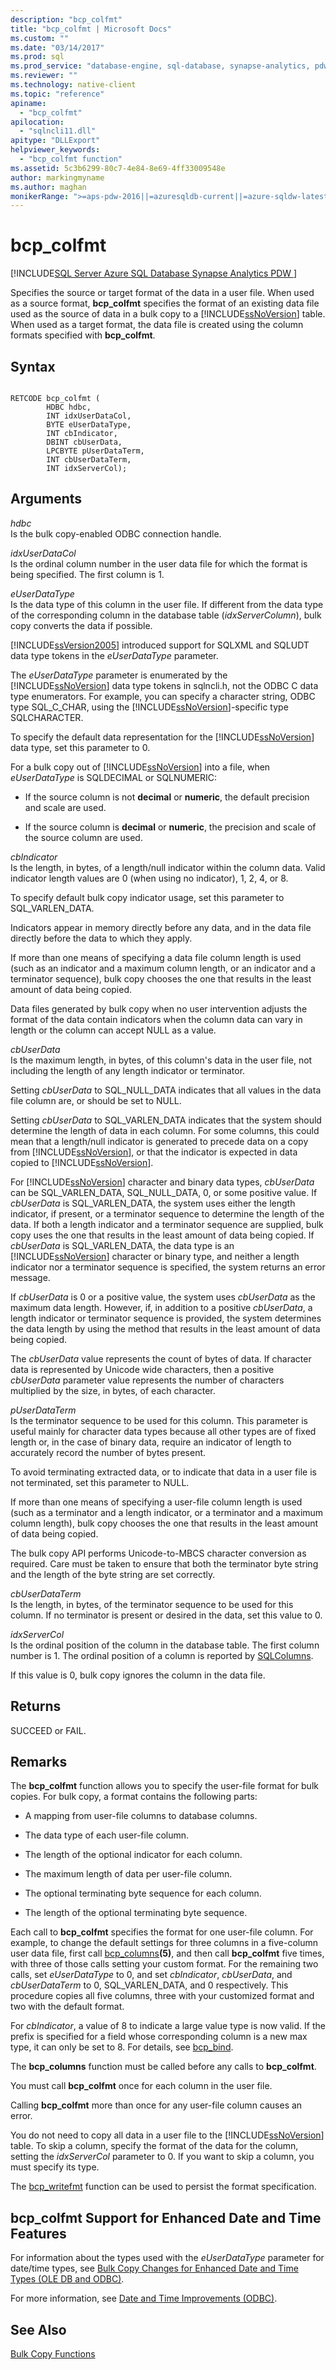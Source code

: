 ```yaml
---
description: "bcp_colfmt"
title: "bcp_colfmt | Microsoft Docs"
ms.custom: ""
ms.date: "03/14/2017"
ms.prod: sql
ms.prod_service: "database-engine, sql-database, synapse-analytics, pdw"
ms.reviewer: ""
ms.technology: native-client
ms.topic: "reference"
apiname: 
  - "bcp_colfmt"
apilocation: 
  - "sqlncli11.dll"
apitype: "DLLExport"
helpviewer_keywords: 
  - "bcp_colfmt function"
ms.assetid: 5c3b6299-80c7-4e84-8e69-4ff33009548e
author: markingmyname
ms.author: maghan
monikerRange: ">=aps-pdw-2016||=azuresqldb-current||=azure-sqldw-latest||>=sql-server-2016||>=sql-server-linux-2017||=azuresqldb-mi-current"
---
```

# bcp_colfmt
[!INCLUDE[SQL Server Azure SQL Database Synapse Analytics PDW ](../../includes/applies-to-version/sql-asdb-asdbmi-asa-pdw.md)]

  Specifies the source or target format of the data in a user file. When used as a source format, **bcp_colfmt** specifies the format of an existing data file used as the source of data in a bulk copy to a [!INCLUDE[ssNoVersion](../../includes/ssnoversion-md.md)] table. When used as a target format, the data file is created using the column formats specified with **bcp_colfmt**.  
  
## Syntax  
  
```  
  
RETCODE bcp_colfmt (  
        HDBC hdbc,  
        INT idxUserDataCol,  
        BYTE eUserDataType,  
        INT cbIndicator,  
        DBINT cbUserData,  
        LPCBYTE pUserDataTerm,  
        INT cbUserDataTerm,  
        INT idxServerCol);  
```  
  
## Arguments  
 *hdbc*  
 Is the bulk copy-enabled ODBC connection handle.  
  
 *idxUserDataCol*  
 Is the ordinal column number in the user data file for which the format is being specified. The first column is 1.  
  
 *eUserDataType*  
 Is the data type of this column in the user file. If different from the data type of the corresponding column in the database table (*idxServerColumn*), bulk copy converts the data if possible.  
  
 [!INCLUDE[ssVersion2005](../../includes/ssversion2005-md.md)] introduced support for SQLXML and SQLUDT data type tokens in the *eUserDataType* parameter.  
  
 The *eUserDataType* parameter is enumerated by the [!INCLUDE[ssNoVersion](../../includes/ssnoversion-md.md)] data type tokens in sqlncli.h, not the ODBC C data type enumerators. For example, you can specify a character string, ODBC type SQL_C_CHAR, using the [!INCLUDE[ssNoVersion](../../includes/ssnoversion-md.md)]-specific type SQLCHARACTER.  
  
 To specify the default data representation for the [!INCLUDE[ssNoVersion](../../includes/ssnoversion-md.md)] data type, set this parameter to 0.  
  
 For a bulk copy out of [!INCLUDE[ssNoVersion](../../includes/ssnoversion-md.md)] into a file, when *eUserDataType* is SQLDECIMAL or SQLNUMERIC:  
  
-   If the source column is not **decimal** or **numeric**, the default precision and scale are used.  
  
-   If the source column is **decimal** or **numeric**, the precision and scale of the source column are used.  
  
 *cbIndicator*  
 Is the length, in bytes, of a length/null indicator within the column data. Valid indicator length values are 0 (when using no indicator), 1, 2, 4, or 8.  
  
 To specify default bulk copy indicator usage, set this parameter to SQL_VARLEN_DATA.  
  
 Indicators appear in memory directly before any data, and in the data file directly before the data to which they apply.  
  
 If more than one means of specifying a data file column length is used (such as an indicator and a maximum column length, or an indicator and a terminator sequence), bulk copy chooses the one that results in the least amount of data being copied.  
  
 Data files generated by bulk copy when no user intervention adjusts the format of the data contain indicators when the column data can vary in length or the column can accept NULL as a value.  
  
 *cbUserData*  
 Is the maximum length, in bytes, of this column's data in the user file, not including the length of any length indicator or terminator.  
  
 Setting *cbUserData* to SQL_NULL_DATA indicates that all values in the data file column are, or should be set to NULL.  
  
 Setting *cbUserData* to SQL_VARLEN_DATA indicates that the system should determine the length of data in each column. For some columns, this could mean that a length/null indicator is generated to precede data on a copy from [!INCLUDE[ssNoVersion](../../includes/ssnoversion-md.md)], or that the indicator is expected in data copied to [!INCLUDE[ssNoVersion](../../includes/ssnoversion-md.md)].  
  
 For [!INCLUDE[ssNoVersion](../../includes/ssnoversion-md.md)] character and binary data types, *cbUserData* can be SQL_VARLEN_DATA, SQL_NULL_DATA, 0, or some positive value. If *cbUserData* is SQL_VARLEN_DATA, the system uses either the length indicator, if present, or a terminator sequence to determine the length of the data. If both a length indicator and a terminator sequence are supplied, bulk copy uses the one that results in the least amount of data being copied. If *cbUserData* is SQL_VARLEN_DATA, the data type is an [!INCLUDE[ssNoVersion](../../includes/ssnoversion-md.md)] character or binary type, and neither a length indicator nor a terminator sequence is specified, the system returns an error message.  
  
 If *cbUserData* is 0 or a positive value, the system uses *cbUserData* as the maximum data length. However, if, in addition to a positive *cbUserData*, a length indicator or terminator sequence is provided, the system determines the data length by using the method that results in the least amount of data being copied.  
  
 The *cbUserData* value represents the count of bytes of data. If character data is represented by Unicode wide characters, then a positive *cbUserData* parameter value represents the number of characters multiplied by the size, in bytes, of each character.  
  
 *pUserDataTerm*  
 Is the terminator sequence to be used for this column. This parameter is useful mainly for character data types because all other types are of fixed length or, in the case of binary data, require an indicator of length to accurately record the number of bytes present.  
  
 To avoid terminating extracted data, or to indicate that data in a user file is not terminated, set this parameter to NULL.  
  
 If more than one means of specifying a user-file column length is used (such as a terminator and a length indicator, or a terminator and a maximum column length), bulk copy chooses the one that results in the least amount of data being copied.  
  
 The bulk copy API performs Unicode-to-MBCS character conversion as required. Care must be taken to ensure that both the terminator byte string and the length of the byte string are set correctly.  
  
 *cbUserDataTerm*  
 Is the length, in bytes, of the terminator sequence to be used for this column. If no terminator is present or desired in the data, set this value to 0.  
  
 *idxServerCol*  
 Is the ordinal position of the column in the database table. The first column number is 1. The ordinal position of a column is reported by [SQLColumns](../../relational-databases/native-client-odbc-api/sqlcolumns.md).  
  
 If this value is 0, bulk copy ignores the column in the data file.  
  
## Returns  
 SUCCEED or FAIL.  
  
## Remarks  
 The **bcp_colfmt** function allows you to specify the user-file format for bulk copies. For bulk copy, a format contains the following parts:  
  
-   A mapping from user-file columns to database columns.  
  
-   The data type of each user-file column.  
  
-   The length of the optional indicator for each column.  
  
-   The maximum length of data per user-file column.  
  
-   The optional terminating byte sequence for each column.  
  
-   The length of the optional terminating byte sequence.  
  
 Each call to **bcp_colfmt** specifies the format for one user-file column. For example, to change the default settings for three columns in a five-column user data file, first call [bcp_columns](../../relational-databases/native-client-odbc-extensions-bulk-copy-functions/bcp-columns.md)**(5)**, and then call **bcp_colfmt** five times, with three of those calls setting your custom format. For the remaining two calls, set *eUserDataType* to 0, and set *cbIndicator*, *cbUserData*, and *cbUserDataTerm* to 0, SQL_VARLEN_DATA, and 0 respectively. This procedure copies all five columns, three with your customized format and two with the default format.  
  
 For *cbIndicator*, a value of 8 to indicate a large value type is now valid. If the prefix is specified for a field whose corresponding column is a new max type, it can only be set to 8. For details, see [bcp_bind](../../relational-databases/native-client-odbc-extensions-bulk-copy-functions/bcp-bind.md).  
  
 The **bcp_columns** function must be called before any calls to **bcp_colfmt**.  
  
 You must call **bcp_colfmt** once for each column in the user file.  
  
 Calling **bcp_colfmt** more than once for any user-file column causes an error.  
  
 You do not need to copy all data in a user file to the [!INCLUDE[ssNoVersion](../../includes/ssnoversion-md.md)] table. To skip a column, specify the format of the data for the column, setting the *idxServerCol* parameter to 0. If you want to skip a column, you must specify its type.  
  
 The [bcp_writefmt](../../relational-databases/native-client-odbc-extensions-bulk-copy-functions/bcp-writefmt.md) function can be used to persist the format specification.  
  
## bcp_colfmt Support for Enhanced Date and Time Features  
 For information about the types used with the *eUserDataType* parameter for date/time types, see [Bulk Copy Changes for Enhanced Date and Time Types &#40;OLE DB and ODBC&#41;](../../relational-databases/native-client-odbc-date-time/bulk-copy-changes-for-enhanced-date-and-time-types-ole-db-and-odbc.md).  
  
 For more information, see [Date and Time Improvements &#40;ODBC&#41;](../../relational-databases/native-client-odbc-date-time/date-and-time-improvements-odbc.md).  
  
## See Also  
 [Bulk Copy Functions](../../relational-databases/native-client-odbc-extensions-bulk-copy-functions/sql-server-driver-extensions-bulk-copy-functions.md)  
  
  
